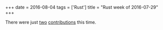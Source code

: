 +++
date = 2016-08-04
tags = ['Rust']
title = "Rust week of 2016-07-29"
+++

There were just [two][] [contributions] this time.

  [two]: https://github.com/maidsafe/safe_vault/pull/540
  [contributions]: https://github.com/servo/rust-url/pull/217
